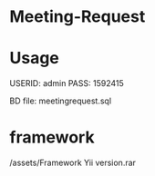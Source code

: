 Meeting-Request
===============

Usage
===============

USERID: admin
PASS: 1592415

BD file: meetingrequest.sql

framework
===============

/assets/Framework Yii version.rar
